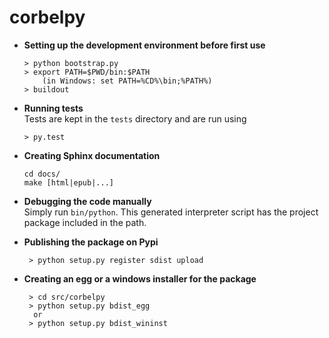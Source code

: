 corbelpy
==========================

  * **Setting up the development environment before first use**
  
        > python bootstrap.py
        > export PATH=$PWD/bin:$PATH  
            (in Windows: set PATH=%CD%\bin;%PATH%)
        > buildout
       
  * **Running tests**  
    Tests are kept in the `tests` directory and are run using

        > py.test
    
  * **Creating Sphinx documentation**
  
        cd docs/
        make [html|epub|...]

  * **Debugging the code manually**      
    Simply run `bin/python`. This generated interpreter script has the project package included in the path.
    
  * **Publishing the package on Pypi**
  
         > python setup.py register sdist upload
       
  * **Creating an egg or a windows installer for the package**
  
         > cd src/corbelpy
         > python setup.py bdist_egg
          or
         > python setup.py bdist_wininst
